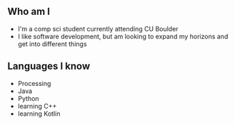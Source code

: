 ## Who am I 
- I'm a comp sci student currently attending CU Boulder
- I like software development, but am looking to expand my horizons and get into different things

## Languages I know
- Processing
- Java
- Python
- learning C++
- learning Kotlin
